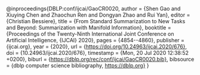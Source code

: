 @inproceedings{DBLP:conf/ijcai/GaoCR0020,
author    = {Shen Gao and
Xiuying Chen and
Zhaochun Ren and
Dongyan Zhao and
Rui Yan},
editor    = {Christian Bessiere},
title     = {From Standard Summarization to New Tasks and Beyond: Summarization
with Manifold Information},
booktitle = {Proceedings of the Twenty-Ninth International Joint Conference on
Artificial Intelligence, {IJCAI} 2020},
pages     = {4854--4860},
publisher = {ijcai.org},
year      = {2020},
url       = {https://doi.org/10.24963/ijcai.2020/676},
doi       = {10.24963/ijcai.2020/676},
timestamp = {Mon, 20 Jul 2020 12:38:52 +0200},
biburl    = {https://dblp.org/rec/conf/ijcai/GaoCR0020.bib},
bibsource = {dblp computer science bibliography, https://dblp.org}
}